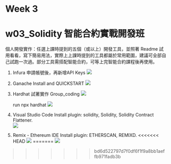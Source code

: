 # Week 3
# w03_Solidity 智能合約實戰開發班
個人開發實作：任選上課時提到的五個（或以上）開發工具，並照著 Readme 試用看看，寫下簡易用法，實際上上課時提到的工具都屬於常用範圍，建議可全部自己試跑一次過。部分工具需搭配智能合約，可等上完智能合約課程後再使用。

1. Infura
    申請帳號後，再新增API Keys
    ![](https://i.imgur.com/vXUShGe.png)

2. Ganache
    Install and QUICKSTART
    ![](https://i.imgur.com/P7pFLZk.png)

3. Hardhat
    試著實作 Group_coding
    ![](https://i.imgur.com/L9d649M.png)
    
    run npx hardhat
    ![](https://i.imgur.com/ftCLqga.png)

4.  Visual Studio Code
    Install plugin: solidity, Solidity, Solidity Contract Flattener.    
    ![](https://i.imgur.com/LbHc3yo.png)

5.  Remix - Ethereum IDE
    Install plugin: ETHERSCAN, REMIXD.
<<<<<<< HEAD
    ![](https://i.imgur.com/lhEW0Jr.png)
=======
    ![](https://i.imgur.com/lhEW0Jr.png)
>>>>>>> bd6d522797d7f0df6f1f9a8bb1aeffb971fadb3b
